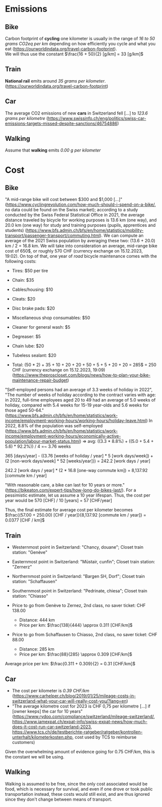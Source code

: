 # Emissions

## Bike
Carbon footprint of **cycling** one kilometer is usually in the range of *16 to 50 grams CO2eq per km* depending on how efficiently you cycle and what you eat (https://ourworldindata.org/travel-carbon-footprint).  
We will thus use the constant $\frac{16 + 50}{2} [g/km] = 33 [g/km]$

## Train
**National rail** emits around *35 grams per kilometer*. (https://ourworldindata.org/travel-carbon-footprint)

## Car
The average CO2 emissions of new **cars** in Switzerland fell [...] to *123.6 grams per kilometre* (https://www.swissinfo.ch/eng/politics/swiss-car-emissions-targets-missed-despite-sanctions/46754886)

## Walking
Assume that **walking** emits *0.00 g per kilometer*

# Cost

## Bike
"A mid-range bike will cost between \$300 and \$1,000 [...]" (https://www.cyclingrevolution.com/how-much-should-i-spend-on-a-bike/, no data could be found on the Swiss market); according to a study conducted by the Swiss Federal Statistical Office in 2021, the average distance traveled by bicycle for working purposes is 13.6 km (one way), and 20.0 km (one way) for study and training purposes (pupils, apprentices and students) (https://www.bfs.admin.ch/bfs/en/home/statistics/mobility-transport/passenger-transport/commuting.html).
We can compute an average of the 2021 Swiss population by averaging these two: (13.6 + 20.0) km / 2 = 16.8 km.
We will take into consideration an average, mid-range bike cost of 650$, or roughly 570 CHF (currency exchange on 15.12.2023, 19:02). 
On top of that, one year of *road* bicycle maintenance comes with the following costs:
- Tires: $50 per tire
- Chain: $35
- Cables/housing: $10
- Cleats: $20
- Disc brake pads: $20
- Miscellaneous shop consumables: $50
- Cleaner for general wash: $5
- Degreaser: $5
- Chain lube: $20
- Tubeless sealant: $20

- Total: (50 * 2) + 35 + 10 + 20 + 20 + 50 + 5 + 5 + 20 + 20 = 285$ = 250 CHF (currency exchange on 15.12.2023, 19:09)
(https://www.theproscloset.com/blogs/news/how-to-plan-your-bike-maintenance-repair-budget)

"Self-employed persons had an average of 3.3 weeks of holiday in 2022",
"The number of weeks of holiday according to the contract varies with age: in 2022, full-time employees aged 20 to 49 had an average of 5.0 weeks of holiday, compared with 5.4 weeks for 15-19 year-olds and 5.6 weeks for those aged 50-64." (https://www.bfs.admin.ch/bfs/en/home/statistics/work-income/employment-working-hours/working-hours/holiday-leave.html) 
In 2022, 8.8% of the population was self-employed (https://www.bfs.admin.ch/bfs/en/home/statistics/work-income/employment-working-hours/economically-active-population/labour-market-status.html)
=> 
avg: ((3.3 * 8.8%) + ((5.0 + 5.4 + 5.6) * 92.2%)) / 4 =~ 3.76 weeks

365 [days/year] - ((3.76 [weeks of holiday / year] * 5 [work days/week]) + (2 [non-work days/week] * 52 [weeks/year])) = 242.2 [work days / year]

242.2 [work days / year] * (2 * 16.8 [one-way commute km]) = 8,137.92 [commute km / year]

"With reasonable care, a bike can last for 10 years or more." (https://bikeaton.com/expert-tips/how-long-do-bikes-last/). For a pessimistic estimate, let us assume a 10 year lifespan. Thus, the cost per year would be 570 [CHF] / 10 [years] = 57 [CHF/year]

Thus, the final estimate for average cost per kilometer becomes $\frac{(57.00 + 250.00) [CHF / year]}{8,137.92 [commute km / year]} = 0.0377 [CHF / km]$

## Train
- Westernmost point in Switzerland: "Chancy, douane"; Closet train station: "Genève"
- Easternmost point in Switzerland: "Müstair, cunfin"; Closet train station: "Zernerz"
- Northernmost point in Switzerland: "Bargen SH, Dorf"; Closet train station: "Schaffausen"
- Southernmost point in Switzerland: "Pedrinate, chiesa"; Closet train station: "Chiasso"


- Price to go from Genève to Zernez, 2nd class, no saver ticket: CHF 138.00
	- Distance: 444 km
	- Price per km: $\frac{138}{444} \approx 0.311 [CHF/km]$
- Price to go from Schaffausen to Chiasso, 2nd class, no saver ticket: CHF 88.00
	- Distance: 285 km
	- Price per km: $\frac{88}{285} \approx 0.309 [CHF/km]$
	
Average price per km: $\frac{0.311 + 0.309}{2} = 0.31 [CHF/km]$

## Car
- The cost per kilometer is *0.39 CHF/km* (https://www.carhelper.ch/blog/2019/01/25/mileage-costs-in-switzerland-what-your-car-will-really-cost-you/?lang=en)
- "The average kilometre cost for 2023 is CHF 0,75 per kilometre [...] if [owner keeps] the car for 10 years" (https://www.rydoo.com/compliance/switzerland/mileage-switzerland/, https://www.iamexpat.ch/expat-info/swiss-expat-news/how-much-does-it-cost-run-car-switzerland-2023, https://www.tcs.ch/de/testberichte-ratgeber/ratgeber/kontrollen-unterhalt/kilometerkosten.php, cost used by TCS to reimburse customers)

Given the overwhelming amount of evidence going for $0.75$ CHF/km, this is the constant we will be using.


## Walking
Walking is assumed to be free, since the only cost associated would be food, which is necessary for survival, and even if one drove or took public transportation instead, these costs would still exist, and are thus ignored since they don't change between means of transport.
